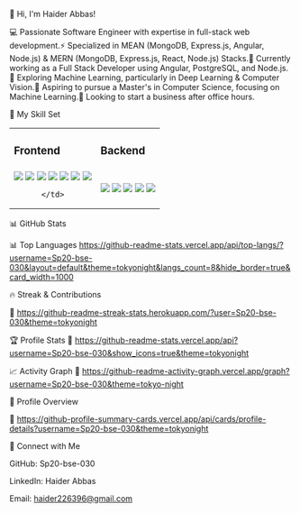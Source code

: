 👋 Hi, I'm Haider Abbas!

💻 Passionate Software Engineer with expertise in full-stack web development.⚡ Specialized in MEAN (MongoDB, Express.js, Angular, Node.js) & MERN (MongoDB, Express.js, React, Node.js) Stacks.🚀 Currently working as a Full Stack Developer using Angular, PostgreSQL, and Node.js.🌱 Exploring Machine Learning, particularly in Deep Learning & Computer Vision.🎯 Aspiring to pursue a Master's in Computer Science, focusing on Machine Learning.💼 Looking to start a business after office hours.

📌 My Skill Set
<table>
  <tr>
    <td><h3>Frontend</h3></td>
    <td><h3>Backend</h3></td>
  </tr>
  <tr>
    <td align="center">
      <img src="https://img.shields.io/badge/Angular-red?style=for-the-badge&logo=angular&logoColor=white" />
      <img src="https://img.shields.io/badge/JavaScript-F7DF1E?style=for-the-badge&logo=javascript&logoColor=black" />
      <img src="https://img.shields.io/badge/TypeScript-007ACC?style=for-the-badge&logo=typescript&logoColor=white" />
      <img src="https://img.shields.io/badge/HTML5-E34F26?style=for-the-badge&logo=html5&logoColor=white" />
      <img src="https://img.shields.io/badge/CSS3-1572B6?style=for-the-badge&logo=css3&logoColor=white" />
      <img src="https://img.shields.io/badge/React-61DAFB?style=for-the-badge&logo=react&logoColor=white" />
      <img src="https://img.shields.io/badge/Python-3776AB?style=for-the-badge&logo=python&logoColor=white" />

    </td>
   <td align="center">
      <img src="https://img.shields.io/badge/Strapi-2F2E8B?style=for-the-badge&logo=strapi&logoColor=white" />
      <img src="https://img.shields.io/badge/Node.js-43853D?style=for-the-badge&logo=node.js&logoColor=white" />
      <img src="https://img.shields.io/badge/Express.js-404D59?style=for-the-badge&logo=express&logoColor=white" />
      <img src="https://img.shields.io/badge/PostgreSQL-316192?style=for-the-badge&logo=postgresql&logoColor=white" />
      <img src="https://img.shields.io/badge/MySQL-4479A1?style=for-the-badge&logo=mysql&logoColor=white" />
    </td>
  </tr>
</table>

📊 GitHub Stats

📊 Top Languages
[https://github-readme-stats.vercel.app/api/top-langs/?username=Sp20-bse-030&layout=default&theme=tokyonight&langs_count=8&hide_border=true&card_width=1000
](https://github-readme-stats.vercel.app/api/top-langs/?username=Sp20-bse-030&layout=compact&theme=tokyonight)

🔥 Streak & Contributions

🔗 https://github-readme-streak-stats.herokuapp.com/?user=Sp20-bse-030&theme=tokyonight

🏆 Profile Stats
🔗 https://github-readme-stats.vercel.app/api?username=Sp20-bse-030&show_icons=true&theme=tokyonight



📈 Activity Graph
🔗 https://github-readme-activity-graph.vercel.app/graph?username=Sp20-bse-030&theme=tokyo-night


🚀 Profile Overview

🔗 https://github-profile-summary-cards.vercel.app/api/cards/profile-details?username=Sp20-bse-030&theme=tokyonight

💋 Connect with Me

GitHub: Sp20-bse-030

LinkedIn: Haider Abbas

Email: haider226396@gmail.com


